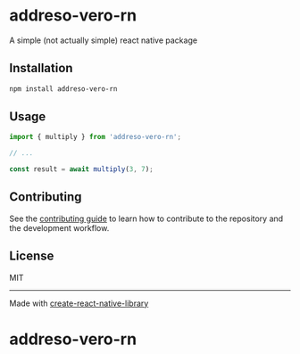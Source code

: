 # addreso-vero-rn

A simple (not actually simple) react native package

## Installation

```sh
npm install addreso-vero-rn
```

## Usage


```js
import { multiply } from 'addreso-vero-rn';

// ...

const result = await multiply(3, 7);
```


## Contributing

See the [contributing guide](CONTRIBUTING.md) to learn how to contribute to the repository and the development workflow.

## License

MIT

---

Made with [create-react-native-library](https://github.com/callstack/react-native-builder-bob)
# addreso-vero-rn
